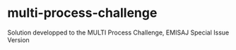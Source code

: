 # multi-process-challenge
Solution developped to the MULTI Process Challenge, EMISAJ Special Issue Version
